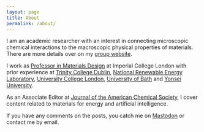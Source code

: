 ```yaml
---
layout: page
title: About
permalink: /about/
---
```


I am an academic researcher with an interest in connecting microscopic chemical interactions to the macroscopic physical properties of materials. There are more details over on my [group website](https://wmd-group.github.io).

I work as [Professor in Materials Design](https://www.imperial.ac.uk/people/a.walsh) at Imperial College London with prior experience at [Trinity College Dublin](https://www.tcd.ie), [National Renewable Energy Laboratory](https://www.nrel.gov), [University College London](https://www.ucl.ac.uk), [University of Bath](https://www.bath.ac.uk) and [Yonsei University](https://www.yonsei.ac.kr). 

As an Associate Editor at [Journal of the American Chemical Society](https://pubs.acs.org/journal/jacsat), I cover content related to materials for energy and artificial intelligence.

If you have any comments on the posts, you catch me on [Mastodon](https://mstdn.social/@lonepair) or contact me by email.
 
